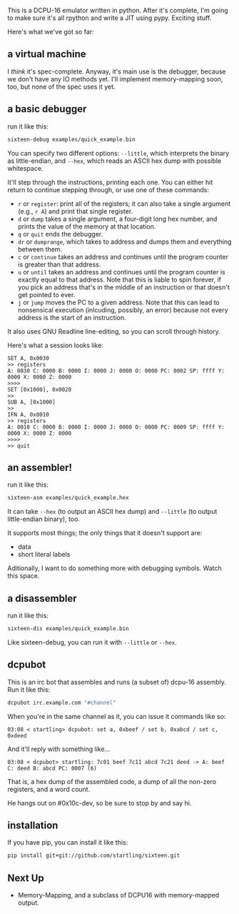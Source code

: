 This is a DCPU-16 emulator written in python. After it's complete, I'm going to make sure it's all rpython and write a JIT using pypy. Exciting stuff.

Here's what we've got so far:

## a virtual machine 

I *think* it's spec-complete. Anyway, it's main use is the debugger, because we don't have any IO methods yet. I'll implement memory-mapping soon, too, but none of the spec uses it yet.

## a basic debugger

run it like this:

````sh
sixteen-debug examples/quick_example.bin
````

You can specify two different options: `--little`, which interprets the binary as little-endian, and `--hex`, which reads an ASCII hex dump with possible whitespace.

It'll step through the instructions, printing each one. You can either hit return to continue stepping through, or use one of these commands:

* `r` or `register`: print all of the registers; it can also take a single argument (e.g., `r A`) and print that single register.
* `d` or `dump` takes a single argument, a four-digit long hex number, and prints the value of the memory at that location.
* `q` or `quit` ends the debugger.
* `dr` or `dumprange`, which takes to address and dumps them and everything between them.
* `c` or `continue` takes an address and continues until the program counter is greater than that address.
* `u` or `until` takes an address and continues until the program counter is exactly equal to that address. Note that this is liable to spin forever, if you pick an address that's in the middle of an instruction or that doesn't get pointed to ever.
* `j` or `jump` moves the PC to a given address. Note that this can lead to nonsensical execution (inlcuding, possibly, an error) because not every address is the start of an instruction.

It also uses GNU Readline line-editing, so you can scroll through history.

Here's what a session looks like:

````
SET A, 0x0030
>> registers
A: 0030 C: 0000 B: 0000 I: 0000 J: 0000 O: 0000 PC: 0002 SP: ffff Y: 0000 X: 0000 Z: 0000
>>>> 
SET [0x1000], 0x0020
>> 
SUB A, [0x1000]
>> 
IFN A, 0x0010
>> registers
A: 0010 C: 0000 B: 0000 I: 0000 J: 0000 O: 0000 PC: 0009 SP: ffff Y: 0000 X: 0000 Z: 0000
>>>> 
>> quit
````

## an assembler!

run it like this:

````sh
sixteen-asm examples/quick_example.hex
````

It can take `--hex` (to output an ASCII hex dump) and `--little` (to output little-endian binary), too.

It supports most things; the only things that it doesn't support are:

* data
* short literal labels

Aditionally, I want to do something more with debugging symbols. Watch this space.

## a disassembler

run it like this:

````sh
sixteen-dis examples/quick_example.bin
````

Like sixteen-debug, you can run it with `--little` or `--hex`.


## dcpubot

This is an irc bot that assembles and runs (a subset of) dcpu-16 assembly. Run it like this:

````sh
dcpubot irc.example.com "#channel"
````

When you're in the same channel as it, you can issue it commands like so:

````
03:08 < startling> dcpubot: set a, 0xbeef / set b, 0xabcd / set c, 0xdeed
````

And it'll reply with something like...

````
03:08 < dcpubot> startling: 7c01 beef 7c11 abcd 7c21 deed -> A: beef C: deed B: abcd PC: 0007 (6)
````

That is, a hex dump of the assembled code, a dump of all the non-zero registers, and a word count.

He hangs out on #0x10c-dev, so be sure to stop by and say hi.


## installation

If you have pip, you can install it like this:

````sh
pip install git+git://github.com/startling/sixteen.git
````

## Next Up

* Memory-Mapping, and a subclass of DCPU16 with memory-mapped output.
